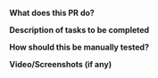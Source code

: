 **What does this PR do?**

**Description of tasks to be completed**

**How should this be manually tested?**

**Video/Screenshots (if any)**

